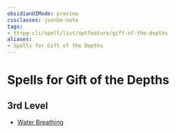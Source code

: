 ```yaml
---
obsidianUIMode: preview
cssclasses: json5e-note
tags:
- ttrpg-cli/spell/list/optfeature/gift-of-the-depths
aliases:
- Spells for Gift of the Depths
---
```

# Spells for Gift of the Depths

## 3rd Level

- [Water Breathing](Інструменти%20ДМ/CLI/spells/water-breathing-xphb.md "XPHB")